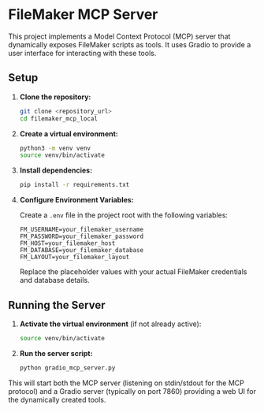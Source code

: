# FileMaker MCP Server

This project implements a Model Context Protocol (MCP) server that dynamically exposes FileMaker scripts as tools. It uses Gradio to provide a user interface for interacting with these tools.

## Setup

1.  **Clone the repository:**

    ```bash
    git clone <repository_url>
    cd filemaker_mcp_local
    ```

2.  **Create a virtual environment:**

    ```bash
    python3 -m venv venv
    source venv/bin/activate
    ```

3.  **Install dependencies:**

    ```bash
    pip install -r requirements.txt
    ```

4.  **Configure Environment Variables:**

    Create a `.env` file in the project root with the following variables:

    ```env
    FM_USERNAME=your_filemaker_username
    FM_PASSWORD=your_filemaker_password
    FM_HOST=your_filemaker_host
    FM_DATABASE=your_filemaker_database
    FM_LAYOUT=your_filemaker_layout
    ```

    Replace the placeholder values with your actual FileMaker credentials and database details.

## Running the Server

1.  **Activate the virtual environment** (if not already active):

    ```bash
    source venv/bin/activate
    ```

2.  **Run the server script:**

    ```bash
    python gradio_mcp_server.py
    ```

This will start both the MCP server (listening on stdin/stdout for the MCP protocol) and a Gradio server (typically on port 7860) providing a web UI for the dynamically created tools.
